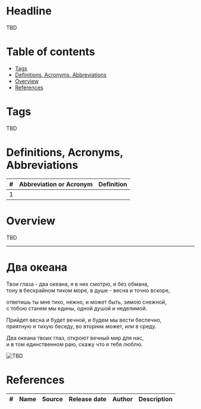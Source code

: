 # Headline

TBD

# Table of contents

- [Tags](./MyPoetry.md#tags)
- [Definitions, Acronyms, Abbreviations](./MyPoetry.md#definitions-acronyms-abbreviations)
- [Overview](./MyPoetry.md#overview)
- [References](./MyPoetry.md#references)

# Tags

TBD

# Definitions, Acronyms, Abbreviations

| # | Abbreviation or Acronym | Definition     |
| - | ------------------------|:--------------:|
| 1 |

# Overview

TBD

---

# Два океана

Твои глаза - два океана, я в них смотрю, и без обмана,  
тону в бескрайном тихом море, в душе - весна и точно вскоре,

ответишь ты мне тихо, нежно, и может быть, зимою снежной,  
с тобою станем мы едины, одной душой и неделимой.

Прийдет весна и будет вечной, и будем мы вести беспечно,  
приятную и тихую беседу, во вторник может, или в среду.

Два океана твоих глаз, откроют вечный мир для нас,  
и в том единственном раю, скажу что я тебя люблю.


<img src="./Images/TBD.jpg" alt="TBD" />

# References

| # | Name                 | Source                | Release date           |  Author                 | Description   |
| - | ---------------------|---------------------- |----------------------- | ----------------------- |:-------------:|

